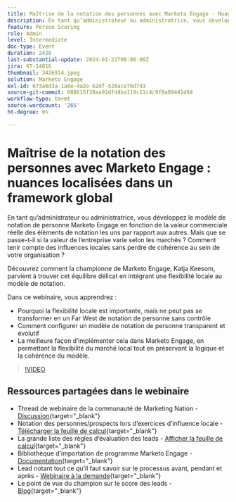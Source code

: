 ```yaml
---
title: Maîtrise de la notation des personnes avec Marketo Engage - Nuances localisées dans un framework global
description: En tant qu’administrateur ou administratrice, vous développez le modèle de notation de personne Marketo Engage en fonction de la valeur commerciale réelle des éléments de notation les uns par rapport aux autres. Mais que se passe-t-il si la valeur de l’entreprise varie selon les marchés ? Comment tenir compte des influences locales sans perdre de cohérence au sein de votre organisation ? Découvrez comment trouver l’équilibre en intégrant une flexibilité locale au modèle de notation.
feature: Person Scoring
role: Admin
level: Intermediate
doc-type: Event
duration: 2428
last-substantial-update: 2024-01-22T00:00:00Z
jira: KT-14816
thumbnail: 3426914.jpeg
solution: Marketo Engage
exl-id: 673a6d3a-1a8e-4a2e-b2df-528ace76d743
source-git-commit: 088615f28aa91dfd4ba119c11c4c9f8a89441d84
workflow-type: tm+mt
source-wordcount: '265'
ht-degree: 0%

---
```


# Maîtrise de la notation des personnes avec Marketo Engage : nuances localisées dans un framework global

En tant qu’administrateur ou administratrice, vous développez le modèle de notation de personne Marketo Engage en fonction de la valeur commerciale réelle des éléments de notation les uns par rapport aux autres. Mais que se passe-t-il si la valeur de l’entreprise varie selon les marchés ? Comment tenir compte des influences locales sans perdre de cohérence au sein de votre organisation ?

Découvrez comment la championne de Marketo Engage, Katja Keesom, parvient à trouver cet équilibre délicat en intégrant une flexibilité locale au modèle de notation.

Dans ce webinaire, vous apprendrez :

* Pourquoi la flexibilité locale est importante, mais ne peut pas se transformer en un Far West de notation de personne sans contrôle
* Comment configurer un modèle de notation de personne transparent et évolutif
* La meilleure façon d’implémenter cela dans Marketo Engage, en permettant la flexibilité du marché local tout en préservant la logique et la cohérence du modèle.

>[!VIDEO](https://video.tv.adobe.com/v/3426914/?learn=on)

## Ressources partagées dans le webinaire

* Thread de webinaire de la communauté de Marketing Nation - [Discussion](https://nation.marketo.com/t5/product-discussions/learn-from-your-peers-webinar-person-scoring-mastery-with/m-p/343084#M194864){target="_blank"}
* Notation des personnes/prospects lors d’exercices d’influence locale - [Télécharger la feuille de calcul](../../assets/marketo/build-scoring-model-and-local-flexibility-scoring-worksheet.docx){target="_blank"}
* La grande liste des règles d’évaluation des leads - [Afficher la feuille de calcul](https://go.marketo.com/rs/561-HYG-937/images/Marketo-Lead-Scoring.pdf){target="_blank"}
* Bibliothèque d’importation de programme Marketo Engage - [Documentation](https://experienceleague.adobe.com/docs/marketo/using/product-docs/core-marketo-concepts/programs/program-library/program-import-library-overview.html){target="_blank"}
* Lead notant tout ce qu’il faut savoir sur le processus avant, pendant et après - [Webinaire à la demande](https://business.adobe.com/summit/2020/all-about-the-before-during-and-after-of-lead-scoring.html){target="_blank"}
* Le point de vue du champion sur le score des leads - [Blog](https://nation.marketo.com/t5/product-blogs/marketo-success-series-lead-scoring/ba-p/309849){target="_blank"}
